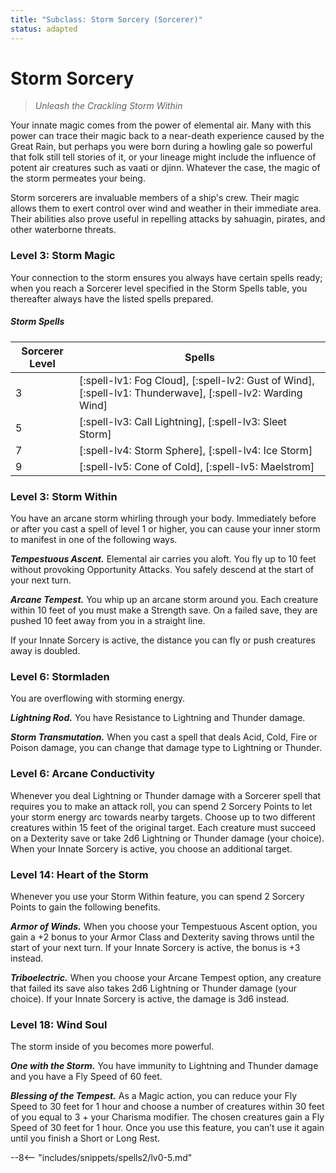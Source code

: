 ```yaml
---
title: "Subclass: Storm Sorcery (Sorcerer)"
status: adapted
---
```


<p style="display:none">
Unleash the Crackling Storm Within
</p>

# Storm Sorcery

> *Unleash the Crackling Storm Within*

Your innate magic comes from the power of elemental air. Many with this power can trace their magic back to a near-death experience caused by the Great Rain, but perhaps you were born during a howling gale so powerful that folk still tell stories of it, or your lineage might include the influence of potent air creatures such as vaati or djinn. Whatever the case, the magic of the storm permeates your being.

Storm sorcerers are invaluable members of a ship's crew. Their magic allows them to exert control over wind and weather in their immediate area. Their abilities also prove useful in repelling attacks by sahuagin, pirates, and other waterborne threats.

### Level 3: Storm Magic

Your connection to the storm ensures you always have certain spells ready; when you reach a Sorcerer level specified in the Storm Spells table, you thereafter always have the listed spells prepared.

##### Storm Spells

| Sorcerer Level | Spells |
|---|---|
| 3 | [:spell-lv1: Fog Cloud], [:spell-lv2: Gust of Wind], [:spell-lv1: Thunderwave], [:spell-lv2: Warding Wind] |
| 5 | [:spell-lv3: Call Lightning], [:spell-lv3: Sleet Storm] |
| 7 | [:spell-lv4: Storm Sphere], [:spell-lv4: Ice Storm] |
| 9 | [:spell-lv5: Cone of Cold], [:spell-lv5: Maelstrom] |

### Level 3: Storm Within

You have an arcane storm whirling through your body. Immediately before or after you cast a spell of level 1 or higher, you can cause your inner storm to manifest in one of the following ways.

***Tempestuous Ascent.*** Elemental air carries you aloft. You fly up to 10 feet without provoking Opportunity Attacks. You safely descend at the start of your next turn.

***Arcane Tempest.*** You whip up an arcane storm around you. Each creature within 10 feet of you must make a Strength save. On a failed save, they are pushed 10 feet away from you in a straight line.

If your Innate Sorcery is active, the distance you can fly or push creatures away is doubled.

### Level 6: Stormladen

You are overflowing with storming energy.

***Lightning Rod.*** You have Resistance to Lightning and Thunder damage.

***Storm Transmutation.*** When you cast a spell  that deals Acid, Cold, Fire or Poison damage, you can change that damage type to Lightning or Thunder.

### Level 6: Arcane Conductivity

Whenever you deal Lightning or Thunder damage with a Sorcerer spell that requires you to make an attack roll, you can spend 2 Sorcery Points to let your storm energy arc towards nearby targets. Choose up to two different creatures within 15 feet of the original target. Each creature must succeed on a Dexterity save or take 2d6 Lightning or Thunder damage (your choice). When your Innate Sorcery is active, you choose an additional target.

### Level 14: Heart of the Storm

Whenever you use your Storm Within feature, you can spend 2 Sorcery Points to gain the following benefits.

***Armor of Winds.*** When you choose your Tempestuous Ascent option, you gain a +2 bonus to your Armor Class and Dexterity saving throws until the start of your next turn. If your Innate Sorcery is active, the bonus is +3 instead.

***Triboelectric.*** When you choose your Arcane Tempest option, any creature that failed its save also takes 2d6 Lightning or Thunder damage (your choice). If your Innate Sorcery is active, the damage is 3d6 instead.

### Level 18: Wind Soul

The storm inside of you becomes more powerful.

***One with the Storm.*** You have immunity to Lightning and Thunder damage and you have a Fly Speed of 60 feet.

***Blessing of the Tempest.*** As a Magic action, you can reduce your Fly Speed to 30 feet for 1 hour and choose a number of creatures within 30 feet of you equal to 3 + your Charisma modifier. The chosen creatures gain a Fly Speed of 30 feet for 1 hour. Once you use this feature, you can’t use it again until you finish a Short or Long Rest.

--8<-- "includes/snippets/spells2/lv0-5.md"